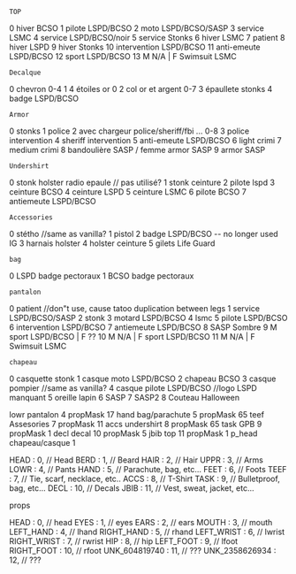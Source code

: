     TOP
0  hiver BCSO
1  pilote LSPD/BCSO
2  moto LSPD/BCSO/SASP
3  service LSMC
4  service LSPD/BCSO/noir
5  service Stonks
6  hiver LSMC
7  patient
8  hiver LSPD
9  hiver Stonks
10 intervention LSPD/BCSO
11 anti-emeute LSPD/BCSO
12 sport LSPD/BCSO
13 M N/A | F Swimsuit LSMC

    Decalque
0  chevron 0-4
1  4 étoiles or 0
2  col or et argent 0-7
3  épaullete stonks
4  badge LSPD/BCSO

    Armor
0  stonks
1  police
2  avec chargeur police/sheriff/fbi ... 0-8
3  police intervention
4  sheriff intervention
5  anti-emeute LSPD/BCSO
6  light crimi
7  medium crimi
8  bandoulière SASP       / femme armor SASP
9  armor SASP

    Undershirt
0  stonk holster radio epaule // pas utilisé?
1  stonk ceinture
2  pilote lspd
3  ceinture BCSO
4  ceinture LSPD
5  ceinture LSMC
6  pilote BCSO
7  antiemeute LSPD/BCSO

    Accessories
0  stétho    //same as vanilla?
1  pistol
2  badge LSPD/BCSO  -- no longer used IG
3  harnais holster
4  holster ceinture
5  gilets Life Guard

    bag
0  LSPD badge pectoraux
1  BCSO badge pectoraux

    pantalon
0  patient  //don"t use, cause tatoo duplication between legs
1  service LSPD/BCSO/SASP
2  stonk
3  motard LSPD/BCSO
4  lsmc
5  pilote LSPD/BCSO
6  intervention LSPD/BCSO
7  antiemeute LSPD/BCSO
8  SASP Sombre
9  M sport LSPD/BCSO | F ??
10 M N/A | F sport LSPD/BCSO
11 M N/A | F Swimsuit LSMC

    chapeau
0  casquette stonk
1  casque moto LSPD/BCSO
2  chapeau BCSO
3  casque pompier                   //same as vanilla?
4  casque pilote LSPD/BCSO          //logo LSPD manquant
5  oreille lapin
6  SASP
7  SASP2
8  Couteau Halloween







lowr pantalon 4        propMask 17
hand bag/parachute 5   propMask 65
teef Assesories 7      propMask 11
accs undershirt 8      propMask 65
task GPB 9             propMask 1 
decl decal 10          propMask 5 
jbib top  11           propMask 1 
p_head chapeau/casque 1


HEAD : 0,  // Head
BERD : 1,  // Beard
HAIR : 2,  // Hair
UPPR : 3,  // Arms
LOWR : 4,  // Pants
HAND : 5,  // Parachute, bag, etc...
FEET : 6,  // Foots
TEEF : 7,  // Tie, scarf, necklace, etc..
ACCS : 8,  // T-Shirt
TASK : 9,  // Bulletproof, bag, etc...
DECL : 10, // Decals
JBIB : 11, // Vest, sweat, jacket, etc...

props

HEAD           : 0,  // head
EYES           : 1,  // eyes
EARS           : 2,  // ears
MOUTH          : 3,  // mouth
LEFT_HAND      : 4,  // lhand
RIGHT_HAND     : 5,  // rhand
LEFT_WRIST     : 6,  // lwrist
RIGHT_WRIST    : 7,  // rwrist
HIP            : 8,  // hip
LEFT_FOOT      : 9,  // lfoot
RIGHT_FOOT     : 10, // rfoot
UNK_604819740  : 11, // ???
UNK_2358626934 : 12, // ???